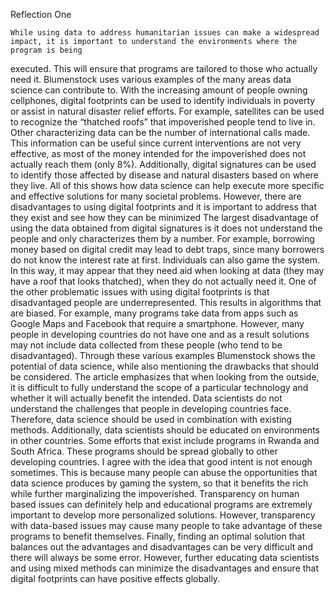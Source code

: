 Reflection One

	While using data to address humanitarian issues can make a widespread impact, it is important to understand the environments where the program is being 
executed. This will ensure that programs are tailored to those who actually need it. Blumenstock uses various examples of the many areas data science can
contribute to. With the increasing amount of people owning cellphones, digital footprints can be used to identify individuals in poverty or assist in 
natural disaster relief efforts. For example, satellites can be used to recognize the “thatched roofs” that impoverished people tend to live in. Other 
characterizing data can be the number of international calls made. This information can be useful since current interventions are not very effective, as 
most of the money intended for the impoverished does not actually reach them (only 8%). Additionally, digital signatures can be used to identify those 
affected by disease and natural disasters based on where they live. All of this shows how data science can help execute more specific and effective solutions 
for many societal problems. However, there are disadvantages to using digital footprints and it is important to address that they exist and see how they can be 
minimized 
	The largest disadvantage of using the data obtained from digital signatures is it does not understand the people and only characterizes them by a
number. For example, borrowing money based on digital credit may lead to debt traps, since many borrowers do not know the interest rate at first. 
Individuals can also game the system. In this way, it may appear that they need aid when looking at data (they may have a roof that looks thatched), when 
they do not actually need it. One of the other problematic issues with using digital footprints is that disadvantaged people are underrepresented. This 
results in algorithms that are biased. For example, many programs take data from apps such as Google Maps and Facebook that require a smartphone. However, 
many people in developing countries do not have one and as a result solutions may not include data collected from these people (who tend to be disadvantaged).
Through these various examples Blumenstock shows the potential of data science, while also mentioning the drawbacks that should be considered. The article 
emphasizes that when looking from the outside, it is difficult to fully understand the scope of a particular technology and whether it will actually benefit
the intended. Data scientists do not understand the challenges that people in developing countries face. Therefore, data science should be used in 
combination with existing methods. Additionally, data scientists should be educated on environments in other countries. Some efforts that exist include
programs in Rwanda and South Africa. These programs should be spread globally to other developing countries. 
	I agree with the idea that good intent is not enough sometimes. This is because many people can abuse the opportunities that data science produces 
by gaming the system, so that it benefits the rich while further marginalizing the impoverished. Transparency on human based issues can definitely help and 
educational programs are extremely important to develop more personalized solutions. However, transparency with data-based issues may cause many people to
take advantage of these programs to benefit themselves. Finally, finding an optimal solution that balances out the advantages and disadvantages can be very
difficult and there will always be some error. However, further educating data scientists and using mixed methods can minimize the disadvantages and ensure
that digital footprints can have positive effects globally.

